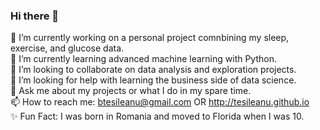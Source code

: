 ### Hi there 👋  

🔭 I’m currently working on a personal project comnbining my sleep, exercise, and glucose data.  
🌱 I’m currently learning advanced machine learning with Python.  
👯 I’m looking to collaborate on data analysis and exploration projects.  
🤔 I’m looking for help with learning the business side of data science.  
💬 Ask me about my projects or what I do in my spare time.  
📫 How to reach me: btesileanu@gmail.com OR http://tesileanu.github.io  
✨ Fun Fact: I was born in Romania and moved to Florida when I was 10.  

<!--
**tesileanu/tesileanu** is a ✨ _special_ ✨ repository because its `README.md` (this file) appears on your GitHub profile.

Here are some ideas to get you started:

- 🔭 I’m currently working on ...
- 🌱 I’m currently learning ...
- 👯 I’m looking to collaborate on ...
- 🤔 I’m looking for help with ...
- 💬 Ask me about ...
- 📫 How to reach me: ...
- 😄 Pronouns: ...
- ⚡ Fun fact: ...
-->
